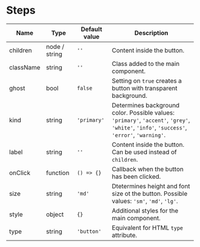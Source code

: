 # Steps

| Name      | Type          | Default value    | Description                									                                                                                                                              |
|-----------|---------------|------------------|----------------------------------------------------------------------------------------------------------------------------------------------------------------------------|
| children 	| node / string | ```''```				 | Content inside the button.									                                                                                                                                |
| className | string 	      | ```''``` 		     | Class added to the main component. 							                                                                                                                          |
| ghost 	  | bool 		      | ```false```      | Setting on ```true``` creates a button with transparent background. 	                                                                                                      |
| kind 		  | string 	      | ```'primary'```  | Determines background color. Possible values: ```'primary'```, ```'accent'```, ```'grey'```, ```'white'```, ```'info'```, ```'success'```, ```'error'```, ```'warning'```. |
| label 		| string 	      | ```''```         | Content inside the button. Can be used instead of ```children```.                                                                                                          |
| onClick 	| function      | ```() => {}```   | Callback when the button has been clicked.				                                                                                                                          |
| size 		  | string        | ```'md'``` 	     | Dtetermines height and font size ot the button. Possible values: ```'sm'```, ```'md'```, ```'lg'```.	                                                                      |
| style 		| object        | ```{}``` 	       | Additional styles for the main component.	                                                                                                                                |
| type 		  | string        | ```'button'```   | Equivalent for HTML ```type``` attribute.	                                                                                                                                |
